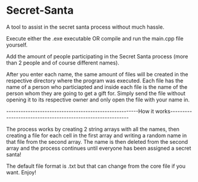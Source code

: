 # Secret-Santa

A tool to assist in the secret santa process without much hassle.

Execute either the .exe executable OR compile and run the main.cpp file yourself.

Add the amount of people participating in the Secret Santa process (more than 2 people and of course different names).

After you enter each name, the same amount of files will be created in the respective directory where the program was executed. Each file has the name of a person who particiapted and inside each file is the name of the person whom they are going to get a gift for. Simply send the file without opening it to its respective owner and only open the file with your name in.

-------------------------------------------------------How it works------------------------------------------------------------

The process works by creating 2 string arrays with all the names, then creating a file for each cell in the first array and writing a random name in that file from the second array. The name is then deleted from the second array and the process continues until everyone has been assigned a secret santa!

The default file format is .txt but that can change from the core file if you want. Enjoy!

